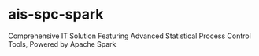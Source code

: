 # ais-spc-spark
Comprehensive IT Solution Featuring Advanced Statistical Process Control Tools, Powered by Apache Spark
